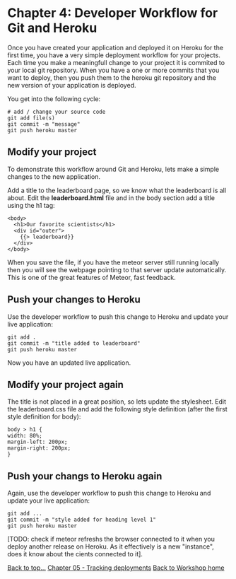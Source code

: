 <link href="index.css" rel="stylesheet" type="text/css">

# <a id="top">Chapter 4: Developer Workflow for Git and Heroku</a>

  Once you have created your application and deployed it on Heroku for the first time, you have a very simple deployment workflow for your projects.  Each time you make a meaningfull change to your project it is commited to your local  git repository.  When you have a one or more commits that you want to deploy, then you push them to the heroku git repository and the new version of your application is deployed.
  
  You get into the following cycle:
  
    # add / change your source code
    git add file(s)
    git commit -m "message"
    git push heroku master 


## Modify your project

  To demonstrate this workflow around Git and Heroku, lets make a simple changes to the new application. 
  
  Add a title to the leaderboard page, so we know what the leaderboard is all about.  Edit the **leaderboard.html** file and in the body section add a title using the h1 tag:
  
    <body>
      <h1>Our favorite scientists</h1>
      <div id="outer">
        {{> leaderboard}}
      </div>
    </body>

  When you save the file, if you have the meteor server still running locally then you will see the webpage pointing to that server update automatically.  This is one of the great features of Meteor, fast feedback.


## Push your changes to Heroku

  Use the developer workflow to push this change to Heroku and update your live application:
  
    git add .
    git commit -m "title added to leaderboard"
    git push heroku master 

  Now you have an updated live application.


## Modify your project again 
  
  The title is not placed in a great position, so lets update the stylesheet.  Edit the leaderboard.css file and add the following style definition (after the first style definition for body): 
  
    body > h1 {
    width: 80%;
    margin-left: 200px;
    margin-right: 200px;
    }


## Push your changs to Heroku again 

  Again, use the developer workflow to push this change to Heroku and update your live application:
  
    git add ...
    git commit -m "style added for heading level 1"
    git push heroku master 



  
<!--     
  
  change the code to order the names on the leaderboard in alphabetical order.  Edit the file leaderboard.js and change the sort order in the Template.leaderboard... function:
  
    [TODO: insert code here and link to a file/git/git repository with the code changes] 


  *Rather than type in the code, you can also checkout the ... branch of the code in the github repository with the command git checkout list-assending* 
  

[TODO: create a project with branches for the different sections of the workshop, using symantically meaningful names.]
-->



  






[TODO: check if meteor refreshs the browser connected to it when you deploy another release on Heroku.  As it effectively is a new "instance", does it know about the cients connected to it].

[Back to top...](#top)
[Chapter 05 - Tracking deployments]()
[Back to Workshop home](index.html)

